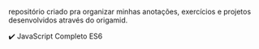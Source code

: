 repositório criado pra organizar minhas anotações, exercícios e projetos desenvolvidos através do origamid. 

:heavy_check_mark: JavaScript Completo ES6
